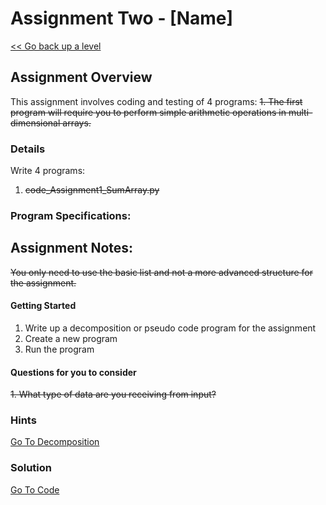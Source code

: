 # Assignment Two - [Name]

[<< Go back up a level](ProgrammingPrinciplesII.md)

## Assignment Overview

This assignment involves coding and testing of 4 programs:
~~1.  The first program will require you to perform simple arithmetic operations in multi-dimensional arrays.~~


### Details

Write 4 programs:
1.  ~~code_Assignment1_SumArray.py~~


### Program Specifications:


## Assignment Notes:

~~You only need to use the basic list and not a more advanced structure for the assignment.~~
 
#### Getting Started

1.	Write up a decomposition or pseudo code program for the assignment
2.	Create a new program
3.	Run the program
 
 
#### Questions for you to consider

~~1.	What type of data are you receiving from input?~~


### Hints

[Go To Decomposition](Assignment2.txt)

### Solution

[Go To Code](filename.py)